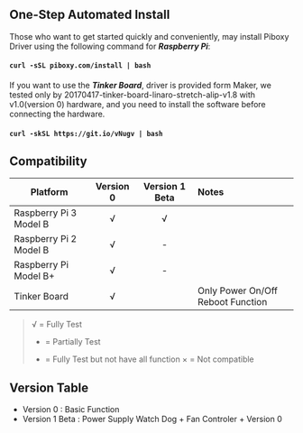 ## One-Step Automated Install
Those who want to get started quickly and conveniently, may install Piboxy Driver using the following command for ***Raspberry Pi***:

#### `curl -sSL piboxy.com/install | bash`

If you want to use the ***Tinker Board***, driver is provided form Maker, we tested only by 20170417-tinker-board-linaro-stretch-alip-v1.8 with v1.0(version 0) hardware, and you need to install the software before connecting the hardware.

#### `curl -skSL https://git.io/vNugv | bash`


## Compatibility

Platform|Version 0|Version 1 Beta|Notes
------------------ | :----------: | :----------: | :---------
Raspberry Pi 3 Model B|√|√|
Raspberry Pi 2 Model B |√|-|
Raspberry Pi Model B+|√|-|
Tinker Board |√||Only Power On/Off Reboot Function

> √ = Fully Test
> - = Partially Test
> * = Fully Test but not have all function 
> × = Not compatible

## Version Table

 - Version 0 : Basic Function
 - Version 1 Beta : Power Supply Watch Dog + Fan Controler + Version 0
